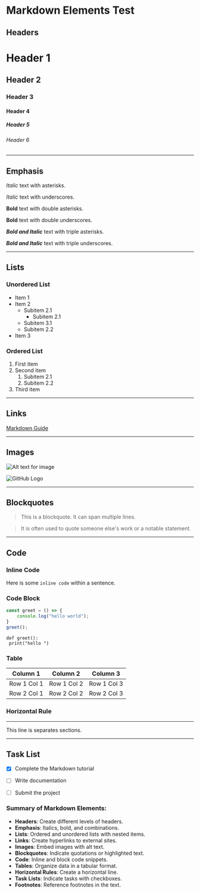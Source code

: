 # Markdown Elements Test

## Headers

# Header 1
## Header 2
### Header 3
#### Header 4
##### Header 5
###### Header 6

---

## Emphasis

*Italic* text with asterisks.

_Italic_ text with underscores.

**Bold** text with double asterisks.

__Bold__ text with double underscores.

***Bold and Italic*** text with triple asterisks.

___Bold and Italic___ text with triple underscores.

---

## Lists

### Unordered List
- Item 1
- Item 2
  - Subitem 2.1
     - Subitem 2.1
  - Subitem 3.1
  - Subitem 2.2
- Item 3

### Ordered List
1. First item
2. Second item
   1. Subitem 2.1
   2. Subitem 2.2
3. Third item

---

## Links

[Markdown Guide](https://www.markdownguide.org)

---

## Images

![Alt text for image](https://via.placeholder.com/150)

![GitHub Logo](https://picsum.photos/300/300)

---

## Blockquotes

> This is a blockquote. It can span multiple lines.

> It is often used to quote someone else's work or a notable statement.

---

## Code

### Inline Code
Here is some `inline code` within a sentence.

### Code Block
```javascript
const greet = () => {
    console.log("hello world");
}
greet();
```

``` 
def greet():
 print("hello ")
```



### Table

| Column 1   | Column 2   | Column 3   |
|------------|------------|------------|
| Row 1 Col 1| Row 1 Col 2| Row 1 Col 3|
| Row 2 Col 1| Row 2 Col 2| Row 2 Col 3|


### Horizontal Rule
---

This line is separates sections.

---

## Task List

- [x] Complete the Markdown tutorial
- [ ] Write documentation
- [ ] Submit the project


### Summary of Markdown Elements:
- **Headers**: Create different levels of headers.
- **Emphasis**: Italics, bold, and combinations.
- **Lists**: Ordered and unordered lists with nested items.
- **Links**: Create hyperlinks to external sites.
- **Images**: Embed images with alt text.
- **Blockquotes**: Indicate quotations or highlighted text.
- **Code**: Inline and block code snippets.
- **Tables**: Organize data in a tabular format.
- **Horizontal Rules**: Create a horizontal line.
- **Task Lists**: Indicate tasks with checkboxes.
- **Footnotes**: Reference footnotes in the text.
